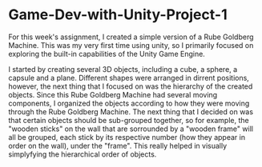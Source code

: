 # Game-Dev-with-Unity-Project-1

For this week's assignment, I created a simple version of a Rube Goldberg Machine. This was my very first time using unity, so I primarily focused on exploring the built-in capabilities of the Unity Game Engine.

I started by creating several 3D objects, including a cube, a sphere, a capsule and a plane. Different shapes were arranged in dirrent positions, however, the next thing that I focused on was the hierarchy of the created objects. Since this Rube Goldberg Machine had several moving components, I organized the objects according to how they were moving through the Rube Goldberg Machine. The next thing that I decided on was that certain objects should be sub-grouped together, so for example, the "wooden sticks" on the wall that are sorrounded by a "wooden frame" will all be grouped, each stick by its respective number (how they appear in order on the wall), under the "frame". This really helped in visually simplyfying the hierarchical order of objects.




